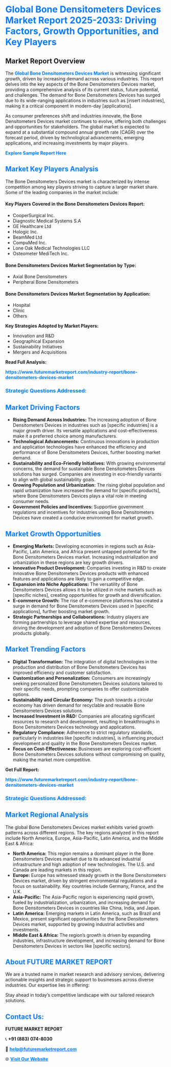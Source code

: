 <h1 style="color: #007BFF;">Global Bone Densitometers Devices Market Report 2025-2033: Driving Factors, Growth Opportunities, and Key Players</h1>

<section id="overview">
<h2>Market Report Overview</h2>
<p>The <a href="https://www.futuremarketreport.com/industry-report/bone-densitometers-devices-market" style="color: #007BFF; text-decoration: none;"><strong>Global Bone Densitometers Devices Market</strong></a> is witnessing significant growth, driven by increasing demand across various industries. This report delves into the key aspects of the Bone Densitometers Devices market, providing a comprehensive analysis of its current status, future potential, and challenges. The demand for Bone Densitometers Devices has surged due to its wide-ranging applications in industries such as [insert industries], making it a critical component in modern-day [applications].</p>
<p>As consumer preferences shift and industries innovate, the Bone Densitometers Devices market continues to evolve, offering both challenges and opportunities for stakeholders. The global market is expected to expand at a substantial compound annual growth rate (CAGR) over the forecast period, driven by technological advancements, emerging applications, and increasing investments by major players.</p>
</section>

<section id="overview">
<p><a href="https://www.futuremarketreport.com/request-sample/reportId=54810" style="color: #007BFF; text-decoration: none;"><strong>Explore Sample Report Here</strong></a></p>
</section>

<section id="key-players">
<h2 style="color: #007BFF;">Market Key Players Analysis</h2>
<p>The Bone Densitometers Devices market is characterized by intense competition among key players striving to capture a larger market share. Some of the leading companies in the market include:</p>
<h4>Key Players Covered in the Bone Densitometers Devices Report:</h4>
<ul><li>CooperSurgical Inc.</li><li>Diagnostic Medical Systems S.A</li><li>GE Healthcare Ltd</li><li>Hologic Inc.</li><li>BeamMed Ltd</li><li>CompuMed Inc.</li><li>Lone Oak Medical Technologies LLC</li><li>Osteometer MediTech Inc.</li></ul>
<h4>Bone Densitometers Devices Market Segmentation by Type:</h4>
<ul><li>Axial Bone Densitometers</li><li>Peripheral Bone Densitometers</li></ul>

<h4>Bone Densitometers Devices Market Segmentation by Application:</h4>
<ul><li>Hospital</li><li>Clinic</li><li>Others</li></ul>
<p><strong>Key Strategies Adopted by Market Players:</strong></p>
<ul>
<li>Innovation and R&D</li>
<li>Geographical Expansion</li>
<li>Sustainability Initiatives</li>
<li>Mergers and Acquisitions</li>
</ul>
</section>

<section>
<p><strong>Read Full Analysis: </strong></p><a href="https://www.futuremarketreport.com/industry-report/bone-densitometers-devices-market" style="color: #007BFF; text-decoration: none;"><strong>https://www.futuremarketreport.com/industry-report/bone-densitometers-devices-market</strong></a>
<h3 style="color: #007BFF;">Strategic Questions Addressed:</h3>
</section>

<section id="driving-factors">
<h2 style="color: #007BFF;">Market Driving Factors</h2>
<ul>
<li><strong>Rising Demand Across Industries:</strong> The increasing adoption of Bone Densitometers Devices in industries such as [specific industries] is a major growth driver. Its versatile applications and cost-effectiveness make it a preferred choice among manufacturers.</li>
<li><strong>Technological Advancements:</strong> Continuous innovations in production and application technologies have enhanced the efficiency and performance of Bone Densitometers Devices, further boosting market demand.</li>
<li><strong>Sustainability and Eco-Friendly Initiatives:</strong> With growing environmental concerns, the demand for sustainable Bone Densitometers Devices solutions has surged. Companies are investing in eco-friendly variants to align with global sustainability goals.</li>
<li><strong>Growing Population and Urbanization:</strong> The rising global population and rapid urbanization have increased the demand for [specific products], where Bone Densitometers Devices plays a vital role in meeting consumer needs.</li>
<li><strong>Government Policies and Incentives:</strong> Supportive government regulations and incentives for industries using Bone Densitometers Devices have created a conducive environment for market growth.</li>
</ul>
</section>

<section id="growth-opportunities">
<h2 style="color: #007BFF;">Market Growth Opportunities</h2>
<ul>
<li><strong>Emerging Markets:</strong> Developing economies in regions such as Asia-Pacific, Latin America, and Africa present untapped potential for the Bone Densitometers Devices market. Increasing industrialization and urbanization in these regions are key growth drivers.</li>
<li><strong>Innovative Product Development:</strong> Companies investing in R&D to create innovative Bone Densitometers Devices products with enhanced features and applications are likely to gain a competitive edge.</li>
<li><strong>Expansion into Niche Applications:</strong> The versatility of Bone Densitometers Devices allows it to be utilized in niche markets such as [specific niches], creating opportunities for growth and diversification.</li>
<li><strong>E-commerce Growth:</strong> The rise of e-commerce platforms has created a surge in demand for Bone Densitometers Devices used in [specific applications], further boosting market growth.</li>
<li><strong>Strategic Partnerships and Collaborations:</strong> Industry players are forming partnerships to leverage shared expertise and resources, driving the development and adoption of Bone Densitometers Devices products globally.</li>
</ul>
</section>

<section id="trending-factors">
<h2 style="color: #007BFF;">Market Trending Factors</h2>
<ul>
<li><strong>Digital Transformation:</strong> The integration of digital technologies in the production and distribution of Bone Densitometers Devices has improved efficiency and customer satisfaction.</li>
<li><strong>Customization and Personalization:</strong> Consumers are increasingly seeking personalized Bone Densitometers Devices solutions tailored to their specific needs, prompting companies to offer customizable options.</li>
<li><strong>Sustainability and Circular Economy:</strong> The push towards a circular economy has driven demand for recyclable and reusable Bone Densitometers Devices solutions.</li>
<li><strong>Increased Investment in R&D:</strong> Companies are allocating significant resources to research and development, resulting in breakthroughs in Bone Densitometers Devices technology and applications.</li>
<li><strong>Regulatory Compliance:</strong> Adherence to strict regulatory standards, particularly in industries like [specific industries], is influencing product development and quality in the Bone Densitometers Devices market.</li>
<li><strong>Focus on Cost-Effectiveness:</strong> Businesses are exploring cost-efficient Bone Densitometers Devices solutions without compromising on quality, making the market more competitive.</li>
</ul>
</section>

<section>
<p><strong>Get Full Report: </strong></p><a href="https://www.futuremarketreport.com/industry-report/bone-densitometers-devices-market" style="color: #007BFF; text-decoration: none;"><strong>https://www.futuremarketreport.com/industry-report/bone-densitometers-devices-market</strong></a>
<h3 style="color: #007BFF;">Strategic Questions Addressed:</h3>
</section>


<section id="regional-analysis">
<h2 style="color: #007BFF;">Market Regional Analysis</h2>
<p>The global Bone Densitometers Devices market exhibits varied growth patterns across different regions. The key regions analyzed in this report include North America, Europe, Asia-Pacific, Latin America, and the Middle East & Africa:</p>
<ul>
<li><strong>North America:</strong> This region remains a dominant player in the Bone Densitometers Devices market due to its advanced industrial infrastructure and high adoption of new technologies. The U.S. and Canada are leading markets in this region.</li>
<li><strong>Europe:</strong> Europe has witnessed steady growth in the Bone Densitometers Devices market, driven by stringent environmental regulations and a focus on sustainability. Key countries include Germany, France, and the U.K.</li>
<li><strong>Asia-Pacific:</strong> The Asia-Pacific region is experiencing rapid growth, fueled by industrialization, urbanization, and increasing demand for Bone Densitometers Devices in countries like China, India, and Japan.</li>
<li><strong>Latin America:</strong> Emerging markets in Latin America, such as Brazil and Mexico, present significant opportunities for the Bone Densitometers Devices market, supported by growing industrial activities and investments.</li>
<li><strong>Middle East & Africa:</strong> The region’s growth is driven by expanding industries, infrastructure development, and increasing demand for Bone Densitometers Devices in sectors like [specific sectors].</li>
</ul>
</section>

<footer>
<h2 style="color: #007BFF;">About FUTURE MARKET REPORT</h2>
<p>We are a trusted name in market research and advisory services, delivering actionable insights and strategic support to businesses across diverse industries. Our expertise lies in offering:</p>

<p>Stay ahead in today’s competitive landscape with our tailored research solutions.</p>

<h2 style="color: #007BFF;">Contact Us:</h2>
<p><strong>FUTURE MARKET REPORT</strong></p>
<p>📞 <strong>+91 (883) 074-8030</strong></p>
<p>📧 <strong><a href="mailto:help@futuremarketreport.com" style="color: #007BFF;">help@futuremarketreport.com</a></strong></p>
<p>🌐 <strong><a href="https://www.futuremarketreport.com/" style="color: #007BFF;">Visit Our Website</a></strong></p>
</footer>